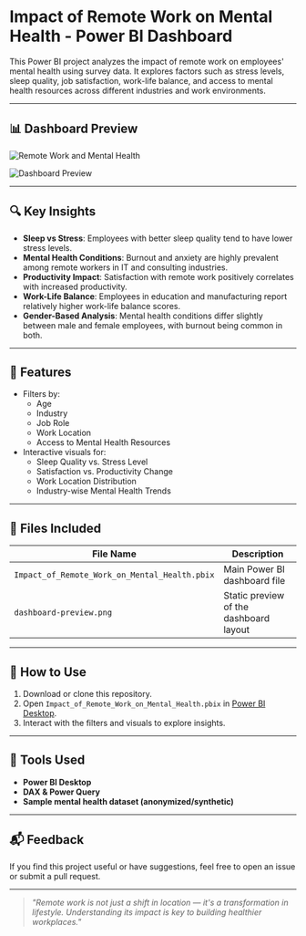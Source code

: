 # Impact of Remote Work on Mental Health - Power BI Dashboard

This Power BI project analyzes the impact of remote work on employees' mental health using survey data. It explores factors such as stress levels, sleep quality, job satisfaction, work-life balance, and access to mental health resources across different industries and work environments.

---

## 📊 Dashboard Preview
![Remote Work and Mental Health](https://github.com/user-attachments/assets/43322950-bace-4386-b0f6-801503c7e365)

![Dashboard Preview](dashboard-preview.png)

---

## 🔍 Key Insights

- **Sleep vs Stress**: Employees with better sleep quality tend to have lower stress levels.
- **Mental Health Conditions**: Burnout and anxiety are highly prevalent among remote workers in IT and consulting industries.
- **Productivity Impact**: Satisfaction with remote work positively correlates with increased productivity.
- **Work-Life Balance**: Employees in education and manufacturing report relatively higher work-life balance scores.
- **Gender-Based Analysis**: Mental health conditions differ slightly between male and female employees, with burnout being common in both.

---

## 🧠 Features

- Filters by:
  - Age
  - Industry
  - Job Role
  - Work Location
  - Access to Mental Health Resources
- Interactive visuals for:
  - Sleep Quality vs. Stress Level
  - Satisfaction vs. Productivity Change
  - Work Location Distribution
  - Industry-wise Mental Health Trends

---

## 📁 Files Included

| File Name                                   | Description                            |
|--------------------------------------------|----------------------------------------|
| `Impact_of_Remote_Work_on_Mental_Health.pbix` | Main Power BI dashboard file           |
| `dashboard-preview.png`                    | Static preview of the dashboard layout |

---

## 🚀 How to Use

1. Download or clone this repository.
2. Open `Impact_of_Remote_Work_on_Mental_Health.pbix` in [Power BI Desktop](https://powerbi.microsoft.com/desktop/).
3. Interact with the filters and visuals to explore insights.

---

## 📌 Tools Used

- **Power BI Desktop**
- **DAX & Power Query**
- **Sample mental health dataset (anonymized/synthetic)**

---

## 📬 Feedback

If you find this project useful or have suggestions, feel free to open an issue or submit a pull request.

---

> _"Remote work is not just a shift in location — it's a transformation in lifestyle. Understanding its impact is key to building healthier workplaces."_

